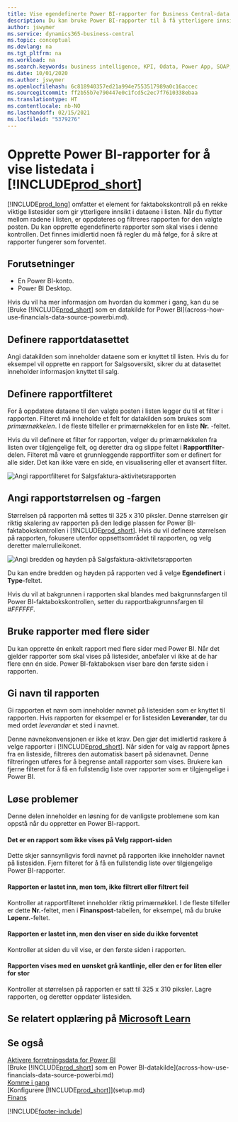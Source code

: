 ```yaml
---
title: Vise egendefinerte Power BI-rapporter for Business Central-data | Microsoft Docs
description: Du kan bruke Power BI-rapporter til å få ytterligere innsikt i data i lister.
author: jswymer
ms.service: dynamics365-business-central
ms.topic: conceptual
ms.devlang: na
ms.tgt_pltfrm: na
ms.workload: na
ms.search.keywords: business intelligence, KPI, Odata, Power App, SOAP, analysis
ms.date: 10/01/2020
ms.author: jswymer
ms.openlocfilehash: 6c818940357ed21a994e7553517989a0c16accec
ms.sourcegitcommit: ff2b55b7e790447e0c1fcd5c2ec7f7610338ebaa
ms.translationtype: HT
ms.contentlocale: nb-NO
ms.lasthandoff: 02/15/2021
ms.locfileid: "5379276"
---
```

# <a name="creating-power-bi-reports-for-displaying-list-data-in-prod_short"></a>Opprette Power BI-rapporter for å vise listedata i [!INCLUDE[prod_short](includes/prod_short.md)]

[!INCLUDE[prod_long](includes/prod_long.md)] omfatter et element for faktabokskontroll på en rekke viktige listesider som gir ytterligere innsikt i dataene i listen. Når du flytter mellom radene i listen, er oppdateres og filtreres rapporten for den valgte posten. Du kan opprette egendefinerte rapporter som skal vises i denne kontrollen. Det finnes imidlertid noen få regler du må følge, for å sikre at rapporter fungerer som forventet.  

## <a name="prerequisites"></a>Forutsetninger

- En Power BI-konto.
- Power BI Desktop.

Hvis du vil ha mer informasjon om hvordan du kommer i gang, kan du se [Bruke [!INCLUDE[prod_short](includes/prod_short.md)] som en datakilde for Power BI](across-how-use-financials-data-source-powerbi.md).

## <a name="defining-the-report-data-set"></a>Definere rapportdatasettet

Angi datakilden som inneholder dataene som er knyttet til listen. Hvis du for eksempel vil opprette en rapport for Salgsoversikt, sikrer du at datasettet inneholder informasjon knyttet til salg.  

## <a name="defining-the-report-filter"></a>Definere rapportfilteret

For å oppdatere dataene til den valgte posten i listen legger du til et filter i rapporten. Filteret må inneholde et felt for datakilden som brukes som *primærnøkkelen*. I de fleste tilfeller er primærnøkkelen for en liste **Nr.** -feltet.

Hvis du vil definere et filter for rapporten, velger du primærnøkkelen fra listen over tilgjengelige felt, og deretter dra og slippe feltet i **Rapportfilter**-delen. Filteret må være et grunnleggende rapportfilter som er definert for alle sider. Det kan ikke være en side, en visualisering eller et avansert filter.

![Angi rapportfilteret for Salgsfaktura-aktivitetsrapporten](./media/across-how-use-powerbi-reports-factbox/financials-powerbi-report-filter-v3.png)

## <a name="setting-the-report-size-and-color"></a>Angi rapportstørrelsen og -fargen

Størrelsen på rapporten må settes til 325 x 310 piksler. Denne størrelsen gir riktig skalering av rapporten på den ledige plassen for Power BI-faktabokskontrollen i [!INCLUDE[prod_short](includes/prod_short.md)]. Hvis du vil definere størrelsen på rapporten, fokusere utenfor oppsettsområdet til rapporten, og velg deretter malerrulleikonet.

![Angi bredden og høyden på Salgsfaktura-aktivitetsrapporten](./media/across-how-use-powerbi-reports-factbox/financials-powerbi-report-sizing-v3.png)

Du kan endre bredden og høyden på rapporten ved å velge **Egendefinert** i **Type**-feltet.

Hvis du vil at bakgrunnen i rapporten skal blandes med bakgrunnsfargen til Power BI-faktabokskontrollen, setter du rapportbakgrunnsfargen til *#FFFFFF*. 

## <a name="using-reports-with-multiple-pages"></a>Bruke rapporter med flere sider

Du kan opprette én enkelt rapport med flere sider med Power BI. Når det gjelder rapporter som skal vises på listesider, anbefaler vi ikke at de har flere enn én side. Power BI-faktaboksen viser bare den første siden i rapporten.

## <a name="naming-the-report"></a>Gi navn til rapporten

Gi rapporten et navn som inneholder navnet på listesiden som er knyttet til rapporten. Hvis rapporten for eksempel er for listesiden **Leverandør**, tar du med ordet *leverandør* et sted i navnet.  

Denne navnekonvensjonen er ikke et krav. Den gjør det imidlertid raskere å velge rapporter i [!INCLUDE[prod_short](includes/prod_short.md)]. Når siden for valg av rapport åpnes fra en listeside, filtreres den automatisk basert på sidenavnet. Denne filtreringen utføres for å begrense antall rapporter som vises. Brukere kan fjerne filteret for å få en fullstendig liste over rapporter som er tilgjengelige i Power BI.  

## <a name="fixing-problems"></a>Løse problemer

Denne delen inneholder en løsning for de vanligste problemene som kan oppstå når du oppretter en Power BI-rapport.  

#### <a name="you-cant-see-a-report-on-the-select-report-page"></a>Det er en rapport som ikke vises på Velg rapport-siden

Dette skjer sannsynligvis fordi navnet på rapporten ikke inneholder navnet på listesiden. Fjern filteret for å få en fullstendig liste over tilgjengelige Power BI-rapporter.  

#### <a name="report-is-loaded-but-blank-not-filtered-or-filtered-incorrectly"></a>Rapporten er lastet inn, men tom, ikke filtrert eller filtrert feil

Kontroller at rapportfilteret inneholder riktig primærnøkkel. I de fleste tilfeller er dette **Nr.**-feltet, men i **Finanspost**-tabellen, for eksempel, må du bruke **Løpenr.**-feltet.

#### <a name="report-is-loaded-but-it-shows-a-page-you-didnt-expect"></a>Rapporten er lastet inn, men den viser en side du ikke forventet

Kontroller at siden du vil vise, er den første siden i rapporten.  

#### <a name="report-appears-with-an-unwanted-gray-boarder-or-its-too-small-or-too-large"></a>Rapporten vises med en uønsket grå kantlinje, eller den er for liten eller for stor

Kontroller at størrelsen på rapporten er satt til 325 x 310 piksler. Lagre rapporten, og deretter oppdater listesiden.  

## <a name="see-related-training-at-microsoft-learn"></a>Se relatert opplæring på [Microsoft Learn](/learn/modules/configure-powerbi-excel-dynamics-365-business-central/index)

## <a name="see-also"></a>Se også

[Aktivere forretningsdata for Power BI](admin-powerbi.md)  
[Bruke [!INCLUDE[prod_short](includes/prod_short.md)] som en Power BI-datakilde](across-how-use-financials-data-source-powerbi.md)  
[Komme i gang](product-get-started.md)  
[Konfigurere [!INCLUDE[prod_short](includes/prod_short.md)]](setup.md)  
[Finans](finance.md)  


[!INCLUDE[footer-include](includes/footer-banner.md)]